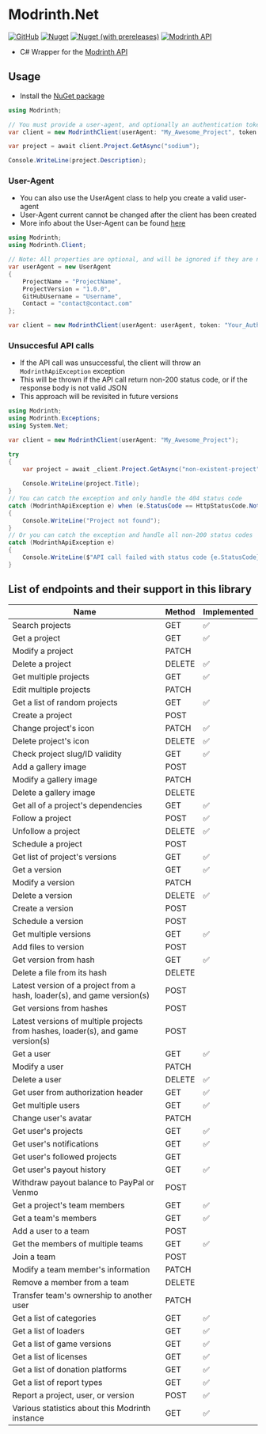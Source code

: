 # Modrinth.Net

[![GitHub](https://img.shields.io/github/license/Zechiax/Modrinth.Net?style=for-the-badge)](https://github.com/Zechiax/Modrinth.Net)
[![Nuget](https://img.shields.io/nuget/v/Modrinth.Net?style=for-the-badge)](https://www.nuget.org/packages/Modrinth.Net)
[![Nuget (with prereleases)](https://img.shields.io/nuget/vpre/Modrinth.Net?label=NuGet%20Pre-release&style=for-the-badge)](https://www.nuget.org/packages/Modrinth.Net)
[![Modrinth API](https://img.shields.io/badge/Modrinth%20API-v2.7.0-449C59?style=for-the-badge)](https://docs.modrinth.com/api-spec/)

- C# Wrapper for the [Modrinth API](https://docs.modrinth.com/api-spec/)

## Usage

- Install the [NuGet package](https://www.nuget.org/packages/Modrinth.Net)

```csharp
using Modrinth;

// You must provide a user-agent, and optionally an authentication token if you wish to access authenticated API endpoints
var client = new ModrinthClient(userAgent: "My_Awesome_Project", token: "Your_Authentication_Token");

var project = await client.Project.GetAsync("sodium");

Console.WriteLine(project.Description);
```

### User-Agent

- You can also use the UserAgent class to help you create a valid user-agent
- User-Agent current cannot be changed after the client has been created
- More info about the User-Agent can be found [here](https://docs.modrinth.com/api-spec/#section/User-Agents)

```csharp
using Modrinth;
using Modrinth.Client;

// Note: All properties are optional, and will be ignored if they are null or empty
var userAgent = new UserAgent
{
    ProjectName = "ProjectName",
    ProjectVersion = "1.0.0",
    GitHubUsername = "Username",
    Contact = "contact@contact.com"
};

var client = new ModrinthClient(userAgent: userAgent, token: "Your_Authentication_Token");
```

### Unsuccesful API calls

- If the API call was unsuccessful, the client will throw an `ModrinthApiException` exception
- This will be thrown if the API call return non-200 status code, or if the response body is not valid JSON
- This approach will be revisited in future versions

```csharp
using Modrinth;
using Modrinth.Exceptions;
using System.Net;

var client = new ModrinthClient(userAgent: "My_Awesome_Project");

try 
{
    var project = await _client.Project.GetAsync("non-existent-project");
    
    Console.WriteLine(project.Title);
}
// You can catch the exception and only handle the 404 status code
catch (ModrinthApiException e) when (e.StatusCode == HttpStatusCode.NotFound) 
{
    Console.WriteLine("Project not found");
}
// Or you can catch the exception and handle all non-200 status codes
catch (ModrinthApiException e)
{
    Console.WriteLine($"API call failed with status code {e.StatusCode}");
}
```

## List of endpoints and their support in this library

| Name                                 | Method | Implemented |
|--------------------------------------|--------|-------------|
| Search projects                      | GET    | ✅           |
| Get a project                        | GET    |  ✅           |
| Modify a project                     | PATCH  |             |
| Delete a project                     | DELETE |   ✅          |
| Get multiple projects                | GET    |   ✅          |
| Edit multiple projects               | PATCH  |             |
| Get a list of random projects        | GET    |   ✅          |
| Create a project                     | POST   |             |
| Change project's icon                | PATCH  |   ✅          |
| Delete project's icon                | DELETE |    ✅         |
| Check project slug/ID validity       | GET    |    ✅         |
| Add a gallery image                  | POST   |             |
| Modify a gallery image               | PATCH  |             |
| Delete a gallery image               | DELETE |             |
| Get all of a project's dependencies  | GET    |    ✅         |
| Follow a project                     | POST   |     ✅        |
| Unfollow a project                   | DELETE |      ✅       |
| Schedule a project                   | POST   |             |
| Get list of project's versions       | GET    |      ✅       |
| Get a version                        | GET    |      ✅       |
| Modify a version                     | PATCH  |             |
| Delete a version                     | DELETE |        ✅     |
| Create a version                     | POST   |             |
| Schedule a version                   | POST   |             |
| Get multiple versions                | GET    |         ✅    |
| Add files to version                 | POST   |             |
| Get version from hash                | GET    |           ✅  |
| Delete a file from its hash          | DELETE |             |
| Latest version of a project from a hash, loader(s), and game version(s) | POST |             |
| Get versions from hashes             | POST   |             |
| Latest versions of multiple projects from hashes, loader(s), and game version(s) | POST |             |
| Get a user                           | GET    |✅             |
| Modify a user                        | PATCH  |             |
| Delete a user                        | DELETE |✅             |
| Get user from authorization header   | GET    |✅             |
| Get multiple users                   | GET    |✅             |
| Change user's avatar                 | PATCH  |             |
| Get user's projects                  | GET    |✅             |
| Get user's notifications             | GET    |✅             |
| Get user's followed projects         | GET    |             |
| Get user's payout history            | GET    |✅             |
| Withdraw payout balance to PayPal or Venmo | POST |             |
| Get a project's team members         | GET    |✅             |
| Get a team's members                 | GET    |✅             |
| Add a user to a team                 | POST   |             |
| Get the members of multiple teams    | GET    |✅             |
| Join a team                          | POST   |             |
| Modify a team member's information   | PATCH  |             |
| Remove a member from a team          | DELETE |             |
| Transfer team's ownership to another user | PATCH |             |
| Get a list of categories             | GET    |✅             |
| Get a list of loaders                | GET    |✅             |
| Get a list of game versions          | GET    |✅             |
| Get a list of licenses               | GET    |✅             |
| Get a list of donation platforms     | GET    |✅             |
| Get a list of report types           | GET    |✅             |
| Report a project, user, or version   | POST   |✅             |
| Various statistics about this Modrinth instance | GET    |✅             |


